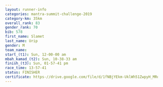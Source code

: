 ```yaml
---
layout: runner-info 
categories: mantra-summit-challenge-2019 
category-km: 35km 
overall_rank: 83
gender_rank: 70
bib: 578
first_name: Slamet
last_name: Urip
gender: M
team_name: 
start_(t1): Sun, 12-00-00 am
mbah_kamad_(t2): Sun, 10-38-33 am
finish_(t3): Sun, 01-57-41 pm
race_time: 13-57-41
status: FINISHER
certificate: https-//drive.google.com/file/d/1fNBjYEkm-UklWh51ZwpyH_MRdXkAZVbB/view?usp=sharing
---
```

